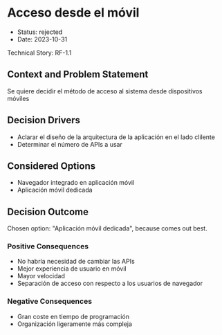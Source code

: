# Acceso desde el móvil

* Status: rejected
* Date: 2023-10-31

Technical Story: RF-1.1

## Context and Problem Statement

Se quiere decidir el método de acceso al sistema desde dispositivos móviles

## Decision Drivers

* Aclarar el diseño de la arquitectura de la aplicación en el lado clilente
* Determinar el número de APIs a usar

## Considered Options

* Navegador integrado en aplicación móvil
* Aplicación móvil dedicada

## Decision Outcome

Chosen option: "Aplicación móvil dedicada", because comes out best.

### Positive Consequences

* No habría necesidad de cambiar las APIs
* Mejor experiencia de usuario en móvil
* Mayor velocidad
* Separación de acceso con respecto a los usuarios de navegador

### Negative Consequences

* Gran coste en tiempo de programación
* Organización ligeramente más compleja
